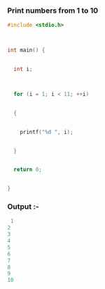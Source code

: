 ### Print numbers from 1 to 10 

```C
#include <stdio.h>



int main() {


  int i;



  for (i = 1; i < 11; ++i)


  {


    printf("%d ", i);


  }


  return 0;


}
```

### Output :-
```C
 1
2
3
4
5
6
7
8
9
10
